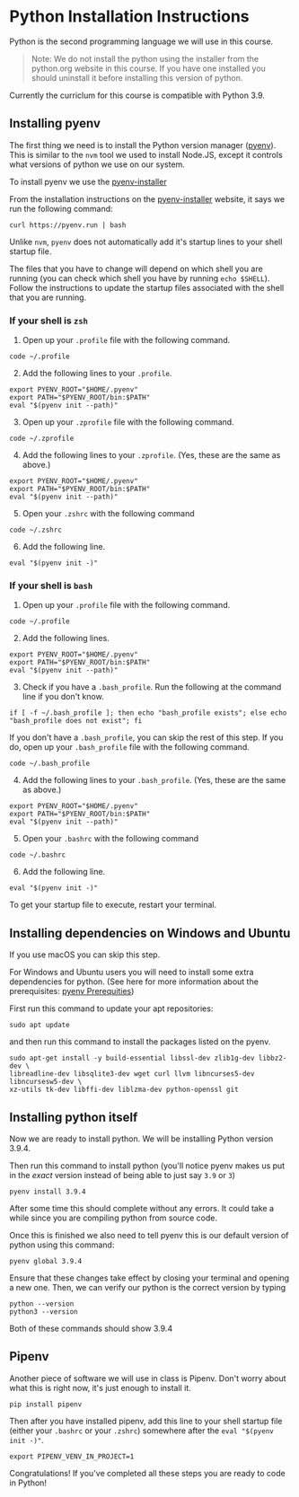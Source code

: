 # Python Installation Instructions

Python is the second programming language we will use in this course.

> Note: We do not install the python using the installer from the python.org
> website in this course. If you have one installed you should uninstall it before
> installing this version of python.

Currently the curriclum for this course is compatible with Python 3.9.

## Installing pyenv

The first thing we need is to install the Python version manager ([pyenv](https://github.com/pyenv/pyenv)). This is similar
to the `nvm` tool we used to install Node.JS, except it controls what versions
of python we use on our system.

To install pyenv we use the [pyenv-installer]

From the installation instructions on the [pyenv-installer] website, it says we
run the following command:

```shell
curl https://pyenv.run | bash
```

Unlike `nvm`, `pyenv` does not automatically add it's startup lines to your
shell startup file.

The files that you have to change will depend on which shell you are running (you 
can check which shell you have by running `echo $SHELL`). Follow the instructions
to update the startup files associated with the shell that you are running.

### If your shell is `zsh`
1. Open up your `.profile` file with the following command.
```shell
code ~/.profile
```
2. Add the following lines to your `.profile`.
```shell
export PYENV_ROOT="$HOME/.pyenv"
export PATH="$PYENV_ROOT/bin:$PATH"
eval "$(pyenv init --path)"
```
3. Open up your `.zprofile` file with the following command.
```shell
code ~/.zprofile
```
4. Add the following lines to your `.zprofile`. (Yes, these are the same as above.)
```shell
export PYENV_ROOT="$HOME/.pyenv"
export PATH="$PYENV_ROOT/bin:$PATH"
eval "$(pyenv init --path)"
```
5. Open your `.zshrc` with the following command
```shell
code ~/.zshrc
```
6. Add the following line.
```shell
eval "$(pyenv init -)"
```

### If your shell is `bash`
1. Open up your `.profile` file with the following command.
```shell
code ~/.profile
```
2. Add the following lines.
```shell
export PYENV_ROOT="$HOME/.pyenv"
export PATH="$PYENV_ROOT/bin:$PATH"
eval "$(pyenv init --path)"
```
3. Check if you have a `.bash_profile`. Run the following at the command line if you don't know.
```shell
if [ -f ~/.bash_profile ]; then echo "bash_profile exists"; else echo "bash_profile does not exist"; fi
```
If you don't have a `.bash_profile`, you can skip the rest of this step. If
you do, open up your `.bash_profile` file with the following command.
```shell
code ~/.bash_profile
```
4. Add the following lines to your `.bash_profile`. (Yes, these are the same as above.)
```shell
export PYENV_ROOT="$HOME/.pyenv"
export PATH="$PYENV_ROOT/bin:$PATH"
eval "$(pyenv init --path)"
```
5. Open your `.bashrc` with the following command
```shell
code ~/.bashrc
```
6. Add the following line.
```shell
eval "$(pyenv init -)"
```

To get your startup file to execute, restart your terminal.

## Installing dependencies on Windows and Ubuntu

If you use macOS you can skip this step.

For Windows and Ubuntu users you will need to install some extra dependencies
for python. (See here for more information about the prerequisites: [pyenv Prerequities](https://github.com/pyenv/pyenv/wiki/Common-build-problems))

First run this command to update your apt repositories:

```shell
sudo apt update
```

and then run this command to install the packages listed on the pyenv.

```shell
sudo apt-get install -y build-essential libssl-dev zlib1g-dev libbz2-dev \
libreadline-dev libsqlite3-dev wget curl llvm libncurses5-dev libncursesw5-dev \
xz-utils tk-dev libffi-dev liblzma-dev python-openssl git
```

## Installing python itself

Now we are ready to install python. We will be installing Python version 3.9.4.

Then run this command to install python (you'll notice pyenv makes us put in the
_exact_ version instead of being able to just say `3.9` or `3`)

```shell
pyenv install 3.9.4
```

After some time this should complete without any errors. It could take a while
since you are compiling python from source code.

Once this is finished we also need to tell pyenv this is our default version
of python using this command:

```shell
pyenv global 3.9.4
```

Ensure that these changes take effect by closing your terminal and opening 
a new one. Then, we can verify our python is the correct version by typing

```shell
python --version
python3 --version
```

Both of these commands should show 3.9.4

## Pipenv

Another piece of software we will use in class is Pipenv.  Don't worry about what
this is right now, it's just enough to install it.

```shell
pip install pipenv
```

Then after you have installed pipenv, add this line to your shell startup
file (either your `.bashrc` or your `.zshrc`) somewhere after 
the  `eval "$(pyenv init -)"`.

```shell
export PIPENV_VENV_IN_PROJECT=1
```

Congratulations! If you've completed all these steps you are ready to code in
Python!

[pyenv-installer]:https://github.com/pyenv/pyenv-installer
